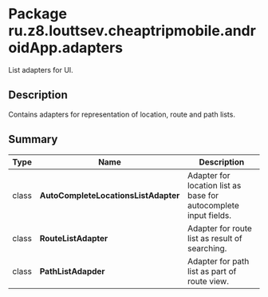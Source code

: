 # Package ru.z8.louttsev.cheaptripmobile.androidApp.adapters

List adapters for UI.

## Description

Contains adapters for representation of location, route and path lists.

## Summary

Type                  | Name                                 | Description
----------------------|--------------------------------------|-----------------------------------------------
class                 | **AutoCompleteLocationsListAdapter** | Adapter for location list as base for autocomplete input fields.
class                 | **RouteListAdapter**                 | Adapter for route list as result of searching.
class                 | **PathListAdapder**                  | Adapter for path list as part of route view.